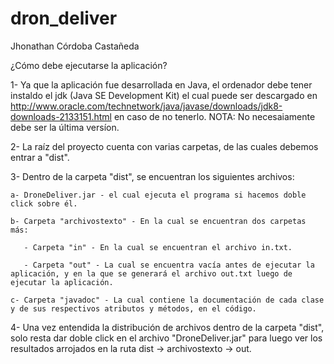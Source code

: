 # dron_deliver
Jhonathan Córdoba Castañeda

¿Cómo debe ejecutarse la aplicación?
 
 1- Ya que la aplicación fue desarrollada en Java, el ordenador debe tener instaldo el jdk (Java SE Development Kit) el cual puede ser descargado en http://www.oracle.com/technetwork/java/javase/downloads/jdk8-downloads-2133151.html en caso de no tenerlo. NOTA: No necesaiamente debe ser la última versíon.
 
 2- La raíz del proyecto cuenta con varias carpetas, de las cuales debemos entrar a "dist".
 
 3- Dentro de la carpeta "dist", se encuentran los siguientes archivos:
 
    a- DroneDeliver.jar - el cual ejecuta el programa si hacemos doble click sobre él.
    
    b- Carpeta "archivostexto" - En la cual se encuentran dos carpetas más:
    
       - Carpeta "in" - En la cual se encuentran el archivo in.txt.
       
       - Carpeta "out" - La cual se encuentra vacía antes de ejecutar la aplicación, y en la que se generará el archivo out.txt luego de ejecutar la aplicación.
       
    c- Carpeta "javadoc" - La cual contiene la documentación de cada clase y de sus respectivos atributos y métodos, en el código.
    
 4- Una vez entendida la distribución de archivos dentro de la carpeta "dist", solo resta dar doble click en el archivo "DroneDeliver.jar" para luego ver los resultados arrojados en la ruta dist -> archivostexto -> out.
